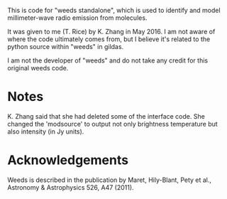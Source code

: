 This is code for "weeds standalone", which is used to identify and model millimeter-wave radio emission from molecules.

It was given to me (T. Rice) by K. Zhang in May 2016.
I am not aware of where the code ultimately comes from, but I believe it's related to the python source within "weeds" in gildas.

I am not the developer of "weeds" and do not take any credit for this original weeds code.

Notes
=====

K. Zhang said that she had deleted some of the interface code.
She changed the 'modsource' to output not only brightness temperature but also intensity (in Jy units).

Acknowledgements
================

Weeds is described in the publication by Maret, Hily-Blant, Pety et al., Astronomy & Astrophysics 526, A47 (2011).